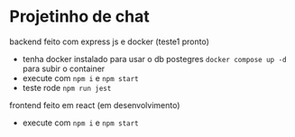 # Projetinho de chat

backend feito com express js e docker (teste1 pronto)
 - tenha docker instalado para usar o db postegres `docker compose up -d` para subir o container
 - execute com `npm i` e `npm start`
 - teste rode `npm run jest`

frontend feito em react (em desenvolvimento)
  - execute com `npm i` e `npm start`
